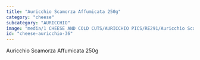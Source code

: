 ```yaml
---
title: "Auricchio Scamorza Affumicata 250g"
category: "cheese"
subcategory: "AURICCHIO"
image: "media/1 CHEESE AND COLD CUTS/AURICCHIO PICS/RE291/Auricchio Scamorza Affumicata 250g.jpg"
id: "cheese-auricchio-36"
---
```


Auricchio Scamorza Affumicata 250g
